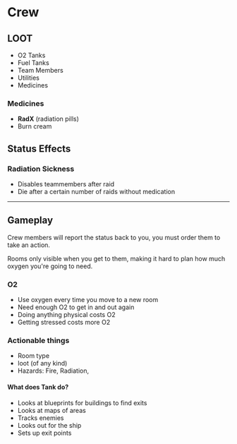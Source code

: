 # Crew

## LOOT 

- O2 Tanks
- Fuel Tanks
- Team Members
- Utilities
- Medicines

### Medicines

- **RadX** (radiation pills)
- Burn cream

## Status Effects

### Radiation Sickness
- Disables teammembers after raid
- Die after a certain number of raids without medication

---

## Gameplay

Crew members will report the status back to you, you must order
them to take an action.

Rooms only visible when you get to them, making it hard to plan
how much oxygen you're going to need.

### O2
- Use oxygen every time you move to a new room
- Need enough O2 to get in and out again
- Doing anything physical costs O2
- Getting stressed costs more O2

### Actionable things
- Room type
- loot (of any kind)
- Hazards: Fire, Radiation,

#### What does Tank do?
- Looks at blueprints for buildings to find exits
- Looks at maps of areas
- Tracks enemies
- Looks out for the ship
- Sets up exit points
